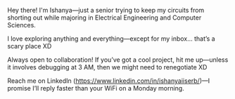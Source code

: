 Hey there! I'm Ishanya—just a senior trying to keep my circuits from shorting out while majoring in Electrical Engineering and Computer Sciences.

I love exploring anything and everything—except for my inbox… that’s a scary place XD

Always open to collaboration! If you’ve got a cool project, hit me up—unless it involves debugging at 3 AM, then we might need to renegotiate XD

Reach me on LinkedIn (https://www.linkedin.com/in/ishanyaiiserb/)—I promise I’ll reply faster than your WiFi on a Monday morning. 

<!---
ishanyaa/ishanyaa is a ✨ special ✨ repository because its `README.md` (this file) appears on your GitHub profile.
You can click the Preview link to take a look at your changes.
--->

